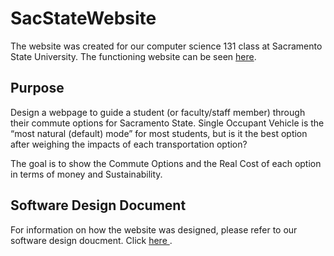 # SacStateWebsite

The website was created for our computer science 131 class at Sacramento State University. The functioning website can be seen <a href="https://commuteoptions.herokuapp.com/home">here</a>.

## Purpose

Design a webpage to guide a student (or faculty/staff member) through their commute options for Sacramento State.  Single Occupant Vehicle is the “most natural (default) mode” for most students, but is it the best option after weighing the impacts of each transportation option?
  
The goal is to show the Commute Options and the Real Cost of each option in terms of money and Sustainability.

## Software Design Document

For information on how the website was designed, please refer to our software design doucment. Click <a href="https://docs.google.com/document/d/1tsrqflXGT-XUsTqcP_MGGbjqLjIXZXWckheqNk4WRVM/edit?usp=sharing"> here </a>.
